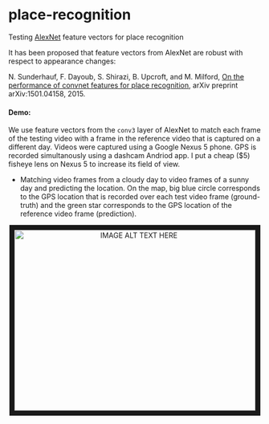 # place-recognition
Testing [AlexNet](https://github.com/BVLC/caffe/tree/master/models/bvlc_alexnet) feature vectors for place recognition

It has been proposed that feature vectors from AlexNet are robust with respect to appearance changes:

N. Sunderhauf, F. Dayoub, S. Shirazi, B. Upcroft, and M. Milford, [On the performance of convnet features for place recognition](https://arxiv.org/abs/1501.04158), arXiv preprint arXiv:1501.04158, 2015.

#### Demo:

We use feature vectors from the `conv3` layer of AlexNet to match each frame of the testing video with a frame in the reference video that is captured on a different day. Videos were captured using a Google Nexus 5 phone. GPS is recorded simultanously using a dashcam Andriod app. I put a cheap ($5) fisheye lens on Nexus 5 to increase its field of view.

 - Matching video frames from a cloudy day to video frames of a sunny day and predicting the location. On the map, big blue circle corresponds to the GPS location that is recorded over each test video frame (ground-truth) and the green star corresponds to the GPS location of the reference video frame (prediction).

<p align="center">
  <a href="https://www.youtube.com/watch?v=ESLLPeJJJ2I&feature=youtu.be" target="_blank"><img src="https://img.youtube.com/vi/ESLLPeJJJ2I/0.jpg" alt="IMAGE ALT TEXT HERE" width="480" height="360" border="10" /></a>
</p>

